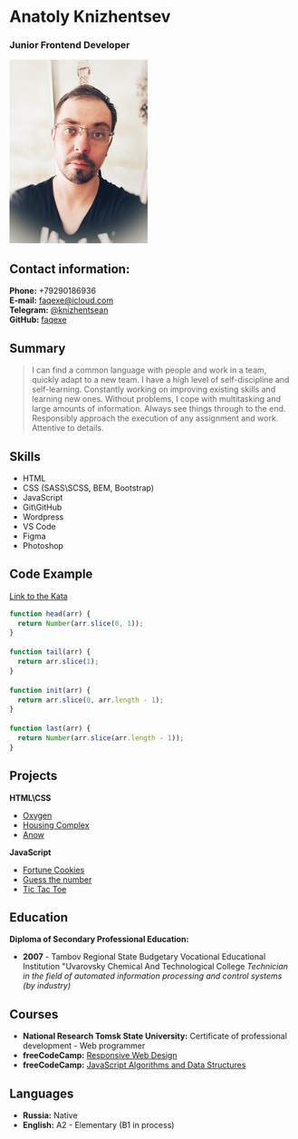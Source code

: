 # Anatoly Knizhentsev
### Junior Frontend Developer

![photo](photo.jpg)

## Contact information:
**Phone:** +79290186936  
**E-mail:** faqexe@icloud.com  
**Telegram:** [@knizhentsean](https://t.me/knizhentsevan)  
**GitHub:** [faqexe](https://github.com/faqexe)

## Summary
>I can find a common language with people and work in a team, quickly adapt to a new team. I have a high level of self-discipline and self-learning. Constantly working on improving existing skills and learning new ones. Without problems, I cope with multitasking and large amounts of information. Always see things through to the end. Responsibly approach the execution of any assignment and work. Attentive to details.

## Skills
* HTML
* CSS (SASS\SCSS, BEM, Bootstrap)
* JavaScript
* Git\GitHub
* Wordpress
* VS Code
* Figma
* Photoshop

## Code Example
[Link to the Kata](https://www.codewars.com/kata/54592a5052756d5c5d0009c3/javascript)
```javascript
function head(arr) {
  return Number(arr.slice(0, 1));
}

function tail(arr) {
  return arr.slice(1);
}

function init(arr) {
  return arr.slice(0, arr.length - 1);
}

function last(arr) {
  return Number(arr.slice(arr.length - 1));
}
```

## Projects
**HTML\CSS**
* [Oxygen](https://github.com/faqexe/Training/tree/master/3)
* [Housing Complex](https://github.com/faqexe/Training/tree/master/4)
* [Anow](https://github.com/faqexe/Training/tree/master/5)

**JavaScript**
* [Fortune Cookies](https://github.com/faqexe/JS/tree/master/Games/Fortune)
* [Guess the number](https://github.com/faqexe/JS/tree/master/Games/Number)
* [Tic Tac Toe](https://github.com/faqexe/JS/tree/master/Games/TicTacToe)

## Education
**Diploma of Secondary Professional Education:**
* **2007** - Tambov Regional State Budgetary Vocational Educational Institution "Uvarovsky Chemical And Technological College
_Technician in the field of automated information processing and control systems (by industry)_

## Courses
* **National Research Tomsk State University:** Certificate of professional development - Web programmer
* **freeCodeCamp:** [Responsive Web Design](https://freecodecamp.org/certification/faqexe/responsive-web-design)
* **freeCodeCamp:** [JavaScript Algorithms and Data Structures](https://freecodecamp.org/certification/faqexe/javascript-algorithms-and-data-structures)

## Languages
* **Russia:** Native
* **English:** A2 - Elementary (B1 in process)